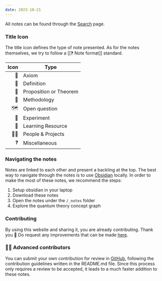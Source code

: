```yaml
---
date: 2023-10-21
---
```

All notes can be found through the [Search](/) page.

### Title Icon
The title icon defines the type of note presented. As for the notes themselves, we try to follow a [[❓ Note format]] standard.

| Icon | Type                   |  
|-----:|------------------------|  
|   📕 | Axiom                  |  
|   📘 | Definition             |  
|   📗 | Proposition or Theorem |  
|   📙 | Methodology            |  
|   🗺️ | Open question          |  
|   🧪 | Experiment             |  
|   🚌 | Learning Resource      |
|   👩‍🔧 | People & Projects      |
|   ❓ | Miscellaneous          |

### Navigating the notes
Notes are linked to each other and present a backling at the top. The best way to navigate through the notes is to use [Obsidian](https://obsidian.md) locally. In order to make the most of these notes, we recommend the steps:
1. Setup obsidian in your laptop  
2. Download these notes  
3. Open the notes under the `/_notes` folder  
4. Explore the quantum theory concept graph  

### Contributing
By using this website and sharing it, you are already contributing. Thank you 🙇‍️ Do request any improvements that can be made [here](https://github.com/migueltorrescosta/collapsedwave/issues/new/choose).  

### 👩‍💻 Advanced contributors  
You can submit your own contribution for review in [GitHub](https://github.com/migueltorrescosta/collapsedwave), following the contribution guidelines written in the README.md file. Since this process only requires a review to be accepted, it leads to a much faster addition to these notes.
